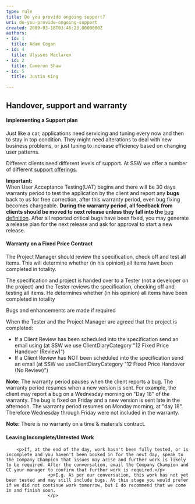 ```yaml
---
type: rule
title: Do you provide ongoing support?
uri: do-you-provide-ongoing-support
created: 2009-03-18T03:46:23.0000000Z
authors:
- id: 1
  title: Adam Cogan
- id: 4
  title: Ulysses Maclaren
- id: 2
  title: Cameron Shaw
- id: 5
  title: Justin King

---
```




<span class='intro'> <h2>Handover, support and warranty</h2>
            
<h4>Implementing a Support plan</h4>
<p>
Just like a car, applications need servicing and tuning every now and then to stay in top condition. They might need 
alterations to deal with new business problems, or just tuning to increase efficiency based on changing user patterns.
</p> </span>

<p>Different clients need different levels of support. At SSW we offer a number of different <a href="http&#58;//www.ssw.com.au/ssw/Products/ProdCategory.aspx?CategoryID=8SUPP">support 
offerings</a>.</p>
   
<div class="greyBox">
<b>Important&#58;</b><br>When User Acceptance Testing(UAT) begins and there will be 30 days warranty period to test the application by the client and report any <b>bugs</b> back to us for free correction, after this warranty period, even bug fixing becomes chargeable. <b>During the warranty period, all feedback from clients should be moved to next release unless they fall into the </b> <a href="http&#58;//www.ssw.com.au/SSW/Redirect/SSW/RulestoSuccessfulProjects.htm">bug definition</a>. After all reported critical bugs have been fixed, you may generate a release plan for the next release and ask for approval to start a new release.</div>

<h4>Warranty on a Fixed Price Contract</h4>
<p>The Project Manager should review the specification, check off and test all items. This will determine whether (in his opinion) all items have been completed in totality.</p>
<p>The specification and project is handed over to a Tester (not a developer on the project) and the Tester reviews the specification, checking off and testing all items. He determines whether (in his opinion) all items have been completed in totality</p>
<p>Bugs and enhancements are made if required</p>
<p>When the Tester and the Project Manager are agreed that the project is completed&#58;</p>
        <ul>
            <li>If a Client Review has been scheduled into the specification send an email using (at SSW we use ClientDiaryCategory &quot;12 Fixed Price Handover (Review)&quot;)</li>
            <li>If a Client Review has NOT been scheduled into the specification send an email (at SSW we useClientDiaryCategory &quot;12 Fixed Price Handover (No Review)&quot;)</li>
        </ul>
        <p><strong>Note&#58;</strong> The warranty period pauses when the client reports a bug. The warranty period resumes when a new version is sent. For example, the client may report a bug on a Wednesday morning on &quot;Day 18&quot; of the warranty. The bug is fixed on Friday and a new version is sent late in the afternoon. The warranty period resumes on Monday morning, at &quot;day 18&quot;. Therefore Wednesday through Friday were not included in the warranty.</p>
        <p><strong>Note&#58;</strong> There is no warranty on a time &amp; materials contract.</p>
<h4>Leaving Incomplete/Untested Work</h4>
        
        <p>If, at the end of the day, work hasn't been fully tested, or is incomplete and you haven't been booked in for the next day, speak to the Company Champion that issues may arise and further work is likely to be required. After the conversation, email the Company Champion and CC your manager to confirm that further work is required.</p>
                    <p>E.g. As per our conversation, this work has not yet been tested and may still include bugs. At this stage you would prefer if we did not continue work tomorrow, but I do recommend that we come in and finish soon.
                    </p>


